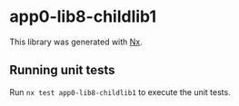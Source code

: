 # app0-lib8-childlib1

This library was generated with [Nx](https://nx.dev).

## Running unit tests

Run `nx test app0-lib8-childlib1` to execute the unit tests.
